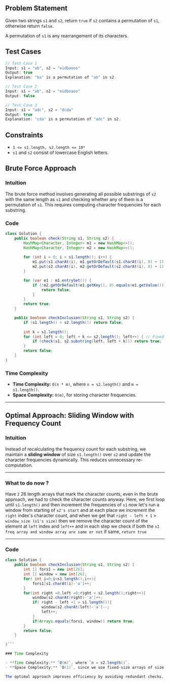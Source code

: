 
## Problem Statement
Given two strings `s1` and `s2`, return `true` if `s2` contains a permutation of `s1`, otherwise return `false`.

A permutation of `s1` is any rearrangement of its characters.

## Test Cases
```java
// Test Case 1
Input: s1 = "ab", s2 = "eidbaooo"
Output: true
Explanation: "ba" is a permutation of "ab" in s2.

// Test Case 2
Input: s1 = "ab", s2 = "eidboaoo"
Output: false

// Test Case 3
Input: s1 = "adc", s2 = "dcda"
Output: true
Explanation: "cda" is a permutation of "adc" in s2.
````

## Constraints

- `1 <= s1.length, s2.length <= 10⁴`
- `s1` and `s2` consist of lowercase English letters.

## Brute Force Approach

### Intuition

The brute force method involves generating all possible substrings of `s2` with the same length as `s1` and checking whether any of them is a permutation of `s1`. This requires computing character frequencies for each substring.

### Code

```java
class Solution {
    public boolean check(String s1, String s2) {
        HashMap<Character, Integer> m1 = new HashMap<>(); 
        HashMap<Character, Integer> m2 = new HashMap<>(); 
        
        for (int i = 0; i < s1.length(); i++) {
            m1.put(s1.charAt(i), m1.getOrDefault(s1.charAt(i), 0) + 1);
            m2.put(s2.charAt(i), m2.getOrDefault(s2.charAt(i), 0) + 1);
        }

        for (var e1 : m1.entrySet()) {
            if (!m2.getOrDefault(e1.getKey(), 0).equals(e1.getValue())) { 
                return false;
            }
        }
        return true;
    }

    public boolean checkInclusion(String s1, String s2) {
        if (s1.length() > s2.length()) return false; 
        
        int k = s1.length();
        for (int left = 0; left + k <= s2.length(); left++) { // Fixed loop
            if (check(s1, s2.substring(left, left + k))) return true; 
        }
        return false;
    }
}
```

### Time Complexity

- **Time Complexity:** `O(n * m)`, where `n = s2.length()` and `m = s1.length()`.
- **Space Complexity:** `O(m)`, for storing character frequencies.

---

## Optimal Approach: Sliding Window with Frequency Count

### Intuition

Instead of recalculating the frequency count for each substring, we maintain a **sliding window** of size `s1.length()` over `s2` and update the character frequencies dynamically. This reduces unnecessary re-computation.

---
### What to do now ?

Have `2` 26 length arrays that mark the character counts, even in the brute approach, we had to check the character counts anyway. Here, we first loop until `s1.length()` and then increment the frequencies of `s1` now let's run a window from starting of `s2's start` and at each place we increment the `right` index's character count, and when we get that `right - left + 1` > `window_size (s1's size)`  then we remove the character count of the element at `left` index and `left++` and in each step we check if both the `s1 freq array and window array are same or not`  if same, `return true`

---

### Code

```java
class Solution {
    public boolean checkInclusion(String s1, String s2) {
        int [] fors1 = new int[26];
        int [] window = new int[26];
        for( int i=0;i<s1.length();i++){
            fors1[s1.charAt(i)-'a']++;
        }
        for(int right =0,left =0;right < s2.length();right++){
            window[s2.charAt(right)-'a']++;
            if( right - left +1 > s1.length()){
                window[s2.charAt(left)-'a']--;
                left++;
            }
            if(Arrays.equals(fors1, window)) return true;
        }
        return false;
    }

}```

### Time Complexity

- **Time Complexity:** `O(n)`, where `n = s2.length()`.
- **Space Complexity:** `O(1)`, since we use fixed-size arrays of size `26`.

The optimal approach improves efficiency by avoiding redundant checks, making it significantly faster for large inputs.